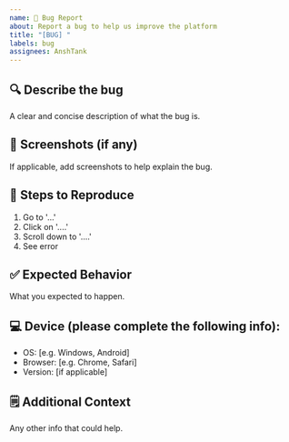 ```yaml
---
name: 🐛 Bug Report
about: Report a bug to help us improve the platform
title: "[BUG] "
labels: bug
assignees: AnshTank
---
```



## 🔍 Describe the bug
A clear and concise description of what the bug is.

## 📸 Screenshots (if any)
If applicable, add screenshots to help explain the bug.

## 🧪 Steps to Reproduce
1. Go to '...'
2. Click on '....'
3. Scroll down to '....'
4. See error

## ✅ Expected Behavior
What you expected to happen.

## 💻 Device (please complete the following info):
- OS: [e.g. Windows, Android]
- Browser: [e.g. Chrome, Safari]
- Version: [if applicable]

## 🗒️ Additional Context
Any other info that could help.
